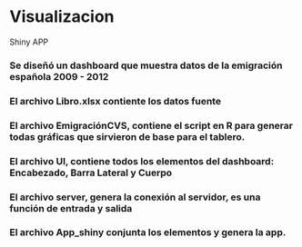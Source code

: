# Visualizacion
Shiny APP
### Se diseñó un dashboard que muestra datos de la emigración española 2009 - 2012
### El archivo Libro.xlsx contiente los datos fuente
### El archivo EmigraciónCVS, contiene el script en R para generar todas gráficas que sirvieron de base para el tablero.
### El archivo UI, contiene todos los elementos del dashboard: Encabezado, Barra Lateral y Cuerpo
### El archivo server, genera la conexión al servidor, es una función de entrada y salida
### El archivo App_shiny conjunta los elementos y genera la app.
